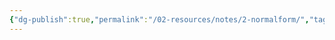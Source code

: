 ```yaml
---
{"dg-publish":true,"permalink":"/02-resources/notes/2-normalform/","tags":["datenbank","empty"],"updated":"2024-07-24T23:05:24.000+02:00"}
---
```


